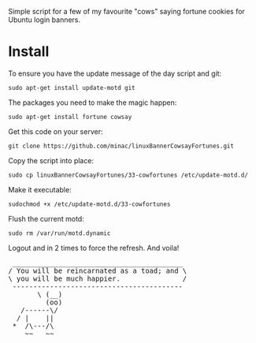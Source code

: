 Simple script for a few of my favourite "cows" saying fortune cookies for Ubuntu login banners.

# Install

To ensure you have the update message of the day script and git:

```sudo apt-get install update-motd git```

The packages you need to make the magic happen:

```sudo apt-get install fortune cowsay```

Get this code on your server:

```git clone https://github.com/minac/linuxBannerCowsayFortunes.git```

Copy the script into place:

```sudo cp linuxBannerCowsayFortunes/33-cowfortunes /etc/update-motd.d/```

Make it executable:

```sudochmod +x /etc/update-motd.d/33-cowfortunes```

Flush the current motd:

```sudo rm /var/run/motd.dynamic```

Logout and in 2 times to force the refresh. And voila!

<pre>
 _________________________________________
/ You will be reincarnated as a toad; and \
\ you will be much happier.               /
 -----------------------------------------
       \ (__)
         (oo)
   /------\/
  / |    ||
 *  /\---/\
    ~~   ~~
</pre>
